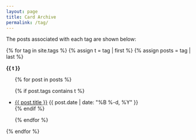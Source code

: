 ```yaml
---
layout: page
title: Card Archive
permalink: /tag/
---
```


The posts associated with each tag are shown below:

{% for tag in site.tags %}
  {% assign t = tag | first %}
  {% assign posts = tag | last %}

<i class="fa fa-tags"></i> <strong> {{ t }} </strong>

<ul>

{% for post in posts %}
  
  {% if post.tags contains t %}
  <li>
    <a href="{{ post.url }}">{{ post.title }}</a>
    <span class="date">{{ post.date | date: "%B %-d, %Y"  }}</span>
  </li>
  {% endif %}

{% endfor %}

</ul>

{% endfor %}